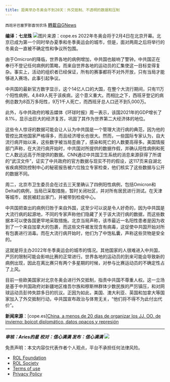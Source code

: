 ```yaml
---
title: 距离举办冬奥会不到20天：外交抵制、不透明的数据和压制
---
```

`西班牙巴塞罗那喜悦农场` [轉載自GNews](https://gnews.org/zh-hans/1885461/)

**编译：七龙珠**
![](https://assets.gnews.org/wp-content/uploads/2022/01/tempsnip09-3.png)图片来源：cope.es
2022年冬奥会将于2月4日在北京开幕。北京已成为第一个同时举办夏季和冬季奥运会的城市，但是，面对两周之后将举行的冬奥会一直被不确定性和争议所包围。

由于Omicron的降临，世界各地的病例增加，中共国也敲响了警钟。中共国正在奉行不登记任何病例的策略，而来自世界各地的运动员的汇集使这一目标变得复杂。事实上，活动的组织者已经保证，所有的赛事都将不对外开放，只有当局才能够进入赛场，此事引起争议。

中共国的最新官方数字显示，这个14亿人口的大国，在整个大流行期间，只有11万个阳性病例，4,849人死于该疾病，这个意义重大。而相比之下，西班牙登记的病例总数为8百万多阳性，9万1千人死亡，而西班牙总人口还不到5,000万。

此外，与中共政府的喉舌媒体《环球时报》周一表示，该国2021年的GDP增长了8.1%，显示出巨大的经济复苏，巩固了其作为世界第二大经济体的地位。

这些令人惊讶的数据可能会让人认为中共国是一个管理大流行病的典范，因为他的管控比其他国家严格得多，而且经济增长也很大。然而，一些国际专家认为，自大流行病开始以来，这些数字被当局歪曲了，感染和死亡的人数要高得多。美国情报部门声称，在大流行病开始时，中共国对所提供的数据作假，并确认阳性病例和死亡人数远远高于所提供的数据。CNN通过中共国卫生系统的消息来源获得了所谓的“武汉文件”，证实了中共政府的官方数据与现实不符的假设，这117页来自湖北省疾病预防控制中心的秘密报告被六位独立专家检查，他们核实了这些数据与公开的数据不同。

周二，北京市卫生委员会在过去三天里确认了四例阳性病例，包括Omicron和Delta的病例，当局已采取措施，暂时关闭社区，并对所有居民进行测试。在天津等城市，居民被赶出家门，并被带到检疫中心。

中共国把查出的病例归咎于来自外国，这至少可以说是令人好奇的，因为中共国是大流行病的起源地，不同的专家声称他们隐藏了关于该大流行病的数据，而这些数据本可以使各国更早地采取措施。北京当局声称，该市最近一名阳性患者是因为收到了一个来自加拿大的包裹，而这些文件被发现含有病毒，这促使中共国开始对所有包裹进行消毒。而在大流行病开始时，他们为了中饱私囊，声称这些货物是安全的。

这就是将主办2022年冬季奥运会的城市的情况。其他国家的人很难进入中共国，严厉的限制可能会影响比赛的正常进行。世界各地的运动员的到来可能会导致新的病例出现，因此在离比赛只有两个多星期的时候，对参与比赛运动员的不确定性占了上风。

目前一些欧美国家对北京冬奥会进行外交抵制，指责中共国不尊重人权。这一立场是基于中共国政府对新疆地区维吾尔族和穆斯林群体少数民族的严厉镇压，和对网球运动员彭帅失踪多日的抗议。正因为如此，美国、澳大利亚、英国和加拿大等国家加入了外交抵制行动，中共国宣布政治与体育无关，“他们将不得不为此付出代价”。

**新闻来源**：[cope.es][China, a menos de 20 días de organizar los JJ. OO. de invierno: boicot diplomático, datos opacos y represión](https://www.cope.es/actualidad/internacional/noticias/china-menos-dias-organizar-los-invierno-boicot-diplomatico-datos-opacos-represion-20220118_1734896)

* * *

***审核：Aries的星
校对：信心满满
发布：信心满满***
![](https://assets.gnews.org/wp-content/uploads/2022/01/GNEWS_CH.-1-3-2.jpeg)
 

免责声明：本文内容仅代表作者个人观点，平台不承担任何法律风险。

- [ROL Foundation](https://rolfoundation.org/)
- [ROL Society](https://rolsociety.org/)
- [Terms of use](https://gnews.org/terms-of-use-3/)
- [Privacy Policy](https://gnews.org/privacy-policy/)
